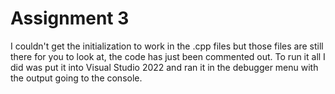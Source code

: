 # Assignment 3

I couldn't get the initialization to work in the .cpp files but those files are still there for you to look at, the code has just been commented out. To run it all I did was put it into Visual Studio 2022 and ran it in the debugger menu with the output going to the console.
